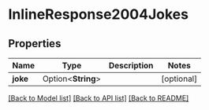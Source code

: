 # InlineResponse2004Jokes

## Properties

Name | Type | Description | Notes
------------ | ------------- | ------------- | -------------
**joke** | Option<**String**> |  | [optional]

[[Back to Model list]](../README.md#documentation-for-models) [[Back to API list]](../README.md#documentation-for-api-endpoints) [[Back to README]](../README.md)


